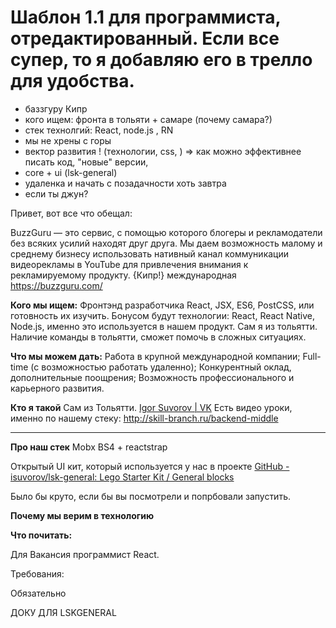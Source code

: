 # Шаблон 1.1 для программиста, отредактированный. Если все супер, то я добавляю его в трелло для удобства.

- баззгуру Кипр
- кого ищем: фронта в тольяти + самаре (почему самара?)
- стек технолгий: React, node.js , RN
- мы не хрены с горы
- вектор развития ! (технологии, css, ) => как можно эффективнее писать код, "новые" версии, 
- core + ui (lsk-general)
- удаленка и начать с позадачности хоть завтра 
- если ты джун?


Привет, вот все что обещал:

BuzzGuru — это сервис, с помощью которого блогеры и рекламодатели без всяких усилий находят друг друга. Мы даем возможность малому и среднему бизнесу использовать нативный канал коммуникации видеорекламы в YouTube для привлечения внимания к рекламируемому продукту.  {Кипр!} международная
https://buzzguru.com/

**Кого мы ищем:** 
Фронтэнд разработчика React, JSX, ES6, PostCSS, или готовность их изучить.
Бонусом будут технологии: React, React Native, Node.js, именно это используется в нашем продукт.
Сам я из тольятти. Наличие команды в тольятти, сможет помочь в сложных ситуациях.

**Что мы можем дать:**
Работа в крупной международной компании;
Full-time (c возможностью работать удаленно);
Конкурентный оклад, дополнительные поощрения;
Возможность профессионального и карьерного развития.

**Кто я такой**
Сам из Тольятти. [Igor Suvorov | VK](https://vk.com/igor.suvorov)
Есть видео уроки, именно по нашему стеку: http://skill-branch.ru/backend-middle

-----
**Про наш стек**
Mobx
BS4 + reactstrap

Открытый UI кит, который используется у нас в проекте
[GitHub - isuvorov/lsk-general: Lego Starter Kit / General blocks](https://github.com/isuvorov/lsk-general/)

Было бы круто, если бы вы посмотрели и попрбовали запустить.




**Почему мы верим в технологию**




**Что почитать:** 


Для 
Вакансия программист React.



Требования:

Обязательно

ДОКУ ДЛЯ  LSKGENERAL

